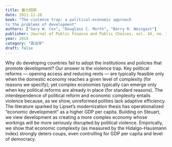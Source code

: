 ```yaml
---
title: 暴力陷阱
date: 2011-11-26
book: "The violence trap: a political-economic approach
to the problems of development"
authors: ["Gary W. Cox", "Douglass C. Morth", "Barry R. Weingast"]
publisher: Journal of Public Finance and Public Choices, vol. 34, no. 1, 3-19
year: 2019
category: "政治学"
draft: false
---
```


Why do developing countries fail to adopt the institutions and policies that promote development? Our answer is the violence trap. Key political reforms — opening access and reducing rents — are typically feasible only when the domestic economy reaches a given level of complexity (for reasons we specify); yet complex economies typically can emerge only when key political reforms are already in place (for standard reasons). The interdependence of political reform and economic complexity entails violence because, as we show, unreformed polities lack adaptive efficiency. The literature sparked by Lipset’s modernization thesis has operationalized “economic development” as a higher GDP per capita. Building on Steuart, we view development as creating a more complex economy whose workings will be more seriously disrupted by political violence. Empirically, we show that economic complexity (as measured by the Hidalgo-Hausmann index) strongly deters coups, even controlling for GDP per capita and level of democracy.





